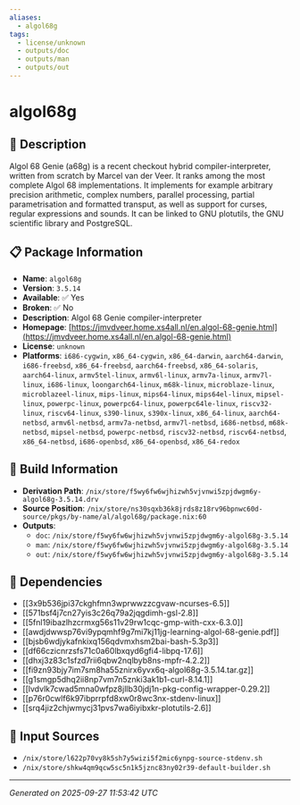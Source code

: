 ```yaml
---
aliases:
  - algol68g
tags:
  - license/unknown
  - outputs/doc
  - outputs/man
  - outputs/out
---
```


# algol68g

## 📝 Description

Algol 68 Genie (a68g) is a recent checkout hybrid compiler-interpreter,
written from scratch by Marcel van der Veer. It ranks among the most
complete Algol 68 implementations. It implements for example arbitrary
precision arithmetic, complex numbers, parallel processing, partial
parametrisation and formatted transput, as well as support for curses,
regular expressions and sounds. It can be linked to GNU plotutils, the GNU
scientific library and PostgreSQL.


## 📋 Package Information

- **Name**: `algol68g`
- **Version**: `3.5.14`
- **Available**: ✅ Yes
- **Broken**: ✅ No
- **Description**: Algol 68 Genie compiler-interpreter
- **Homepage**: [https://jmvdveer.home.xs4all.nl/en.algol-68-genie.html](https://jmvdveer.home.xs4all.nl/en.algol-68-genie.html)
- **License**: `unknown`
- **Platforms**: `i686-cygwin`, `x86_64-cygwin`, `x86_64-darwin`, `aarch64-darwin`, `i686-freebsd`, `x86_64-freebsd`, `aarch64-freebsd`, `x86_64-solaris`, `aarch64-linux`, `armv5tel-linux`, `armv6l-linux`, `armv7a-linux`, `armv7l-linux`, `i686-linux`, `loongarch64-linux`, `m68k-linux`, `microblaze-linux`, `microblazeel-linux`, `mips-linux`, `mips64-linux`, `mips64el-linux`, `mipsel-linux`, `powerpc-linux`, `powerpc64-linux`, `powerpc64le-linux`, `riscv32-linux`, `riscv64-linux`, `s390-linux`, `s390x-linux`, `x86_64-linux`, `aarch64-netbsd`, `armv6l-netbsd`, `armv7a-netbsd`, `armv7l-netbsd`, `i686-netbsd`, `m68k-netbsd`, `mipsel-netbsd`, `powerpc-netbsd`, `riscv32-netbsd`, `riscv64-netbsd`, `x86_64-netbsd`, `i686-openbsd`, `x86_64-openbsd`, `x86_64-redox`

## 🔧 Build Information

- **Derivation Path**: `/nix/store/f5wy6fw6wjhizwh5vjvnwi5zpjdwgm6y-algol68g-3.5.14.drv`
- **Source Position**: `/nix/store/ns30sqxb36k8jrds8z18rv96bpnwc60d-source/pkgs/by-name/al/algol68g/package.nix:60`
- **Outputs**:
  - `doc`:  `/nix/store/f5wy6fw6wjhizwh5vjvnwi5zpjdwgm6y-algol68g-3.5.14`
  - `man`:  `/nix/store/f5wy6fw6wjhizwh5vjvnwi5zpjdwgm6y-algol68g-3.5.14`
  - `out`:  `/nix/store/f5wy6fw6wjhizwh5vjvnwi5zpjdwgm6y-algol68g-3.5.14`

## 🔗 Dependencies

- [[3x9b536jpi37ckghfmn3wprwwzzcgvaw-ncurses-6.5]]
- [[571bsf4j7cn27yis3c26q79a2jqgdimh-gsl-2.8]]
- [[5fnl19ibazlhzcrmxg56s11v29rw1cqc-gmp-with-cxx-6.3.0]]
- [[awdjdwwsp76vi9ypqmhf9g7mi7kj11jg-learning-algol-68-genie.pdf]]
- [[bjsb6wdjykafnkixq156qdvmxhsm2bai-bash-5.3p3]]
- [[df66czicnrzsfs71c0a60lbxqyd6gfi4-libpq-17.6]]
- [[dhxj3z83c1sfzd7rii6qbw2nqlbyb8ns-mpfr-4.2.2]]
- [[fi9zn93bjy7im7sm8ha55znirx6yvx6q-algol68g-3.5.14.tar.gz]]
- [[g1smgp5dhq2ii8np7vm7n5znki3ak1b1-curl-8.14.1]]
- [[lvdvlk7cwad5mna0wfpz8jllb30jdj1n-pkg-config-wrapper-0.29.2]]
- [[p76r0cwlf6k97ibprrpfd8xw0r8wc3nx-stdenv-linux]]
- [[srq4jiz2chjwmycj31pvs7wa6iyibxkr-plotutils-2.6]]

## 📁 Input Sources

- `/nix/store/l622p70vy8k5sh7y5wizi5f2mic6ynpg-source-stdenv.sh`
- `/nix/store/shkw4qm9qcw5sc5n1k5jznc83ny02r39-default-builder.sh`

---
*Generated on 2025-09-27 11:53:42 UTC*
